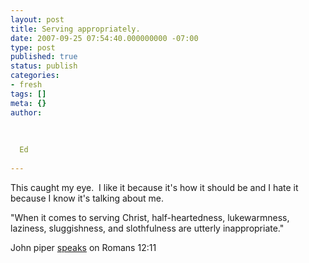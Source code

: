 ```yaml
---
layout: post
title: Serving appropriately.
date: 2007-09-25 07:54:40.000000000 -07:00
type: post
published: true
status: publish
categories:
- fresh
tags: []
meta: {}
author:
  
  
  
  Ed
  
---
```

<p>This caught my eye.  I like it because it's how it should be and I hate it because I know it's talking about me.</p>
<p>"When it comes to serving Christ, half-heartedness, lukewarmness, laziness, sluggishness, and slothfulness are utterly inappropriate."</p>
<p>John piper <a href="http://www.desiringgod.org/ResourceLibrary/MediaPlayer/197/Audio/">speaks</a> on Romans 12:11</p>

